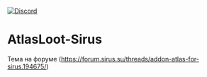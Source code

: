 [![Discord](https://discordapp.com/api/guilds/259362419372064778/widget.png?style=shield)](https://discord.gg/7cjU9xvcQY)
# AtlasLoot-Sirus
Тема на форуме (https://forum.sirus.su/threads/addon-atlas-for-sirus.194675/)

